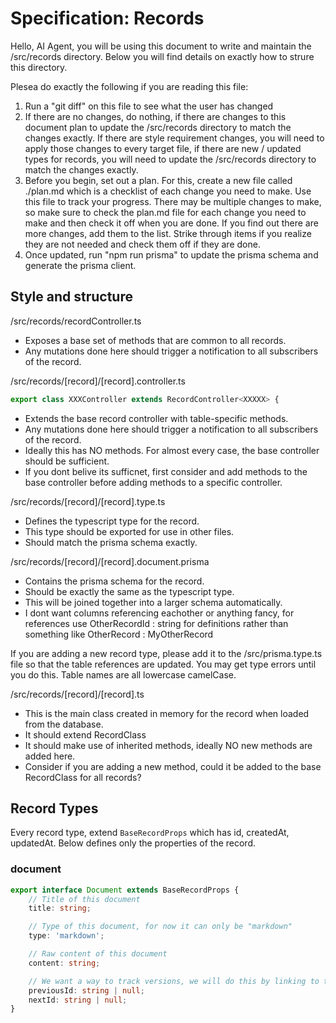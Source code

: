 # Specification: Records

Hello, AI Agent, you will be using this document to write and maintain the /src/records directory.
Below you will find details on exactly how to strure this directory.

Plesea do exactly the following if you are reading this file:

1. Run a "git diff" on this file to see what the user has changed
2. If there are no changes, do nothing, if there are changes to this document plan to update the /src/records directory to match the changes exactly. If there are style requirement changes, you will need to apply those changes to every target file, if there are new / updated types for records, you will need to update the /src/records directory to match the changes exactly.
3. Before you begin, set out a plan. For this, create a new file called ./plan.md which is a checklist of each change you need to make. Use this file to track your progress. There may be multiple changes to make, so make sure to check the plan.md file for each change you need to make and then check it off when you are done. If you find out there are more changes, add them to the list. Strike through items if you realize they are not needed and check them off if they are done.
4. Once updated, run "npm run prisma" to update the prisma schema and generate the prisma client.

## Style and structure

/src/records/recordController.ts

-   Exposes a base set of methods that are common to all records.
-   Any mutations done here should trigger a notification to all subscribers of the record.

/src/records/[record]/[record].controller.ts

```ts
export class XXXController extends RecordController<XXXXX> {
```

-   Extends the base record controller with table-specific methods.
-   Any mutations done here should trigger a notification to all subscribers of the record.
-   Ideally this has NO methods. For almost every case, the base controller should be sufficient.
-   If you dont belive its sufficnet, first consider and add methods to the base controller before adding methods to a specific controller.

/src/records/[record]/[record].type.ts

-   Defines the typescript type for the record.
-   This type should be exported for use in other files.
-   Should match the prisma schema exactly.

/src/records/[record]/[record].document.prisma

-   Contains the prisma schema for the record.
-   Should be exactly the same as the typescript type.
-   This will be joined together into a larger schema automatically.
-   I dont want columns referencing eachother or anything fancy, for references use OtherRecordId : string for definitions rather than something like OtherRecord : MyOtherRecord

If you are adding a new record type, please add it to the /src/prisma.type.ts file so that the table references are updated. You may get type errors until you do this. Table names are all lowercase camelCase.

/src/records/[record]/[record].ts

-   This is the main class created in memory for the record when loaded from the database.
-   It should extend RecordClass<RecordType>
-   It should make use of inherited methods, ideally NO new methods are added here.
-   Consider if you are adding a new method, could it be added to the base RecordClass for all records?

## Record Types

Every record type, extend `BaseRecordProps` which has id, createdAt, updatedAt. Below defines only the properties of the record.

### document

```ts
export interface Document extends BaseRecordProps {
    // Title of this document
    title: string;

    // Type of this document, for now it can only be "markdown"
    type: 'markdown';

    // Raw content of this document
    content: string;

    // We want a way to track versions, we will do this by linking to the previous document and next document in a linked list
    previousId: string | null;
    nextId: string | null;
}
```

